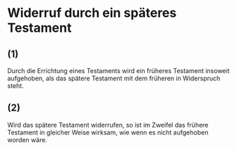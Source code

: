 # Widerruf durch ein späteres Testament



## (1)

 Durch die Errichtung eines Testaments wird ein früheres Testament insoweit aufgehoben, als das spätere Testament mit dem früheren in Widerspruch steht.

## (2)

 Wird das spätere Testament widerrufen, so ist im Zweifel das frühere Testament in gleicher Weise wirksam, wie wenn es nicht aufgehoben worden wäre. 

